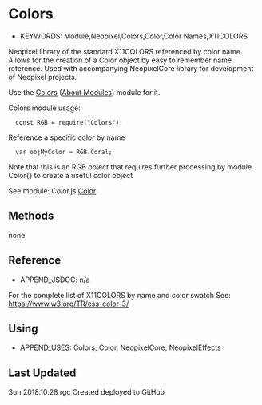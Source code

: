 <!--- Copyright (c) 2018 Robin G. Cox  See the file LICENSE for copying permission -->
Colors
=====================

* KEYWORDS: Module,Neopixel,Colors,Color,Color Names,X11COLORS

Neopixel library of the standard X11COLORS referenced by color name.
Allows for the creation of a Color object by easy to remember name reference.
Used with accompanying NeopixelCore library for development of Neopixel projects.

Use the [Colors](/modules/Colors.js) ([About Modules](/Modules)) module for it.


Colors module usage:


```
  const RGB = require("Colors");
```

Reference a specific color by name

```
  var objMyColor = RGB.Coral;
```

Note that this is an RGB object that requires further processing by module Color{} to create a useful color object

See module: Color.js  [Color](/modules/Color.js) 







Methods
-------

none









  Reference
  ---------

  * APPEND_JSDOC: n/a

  For the complete list of X11COLORS by name and color swatch
  See: https://www.w3.org/TR/css-color-3/
  

  
  Using
  -----

  * APPEND_USES: Colors, Color, NeopixelCore, NeopixelEffects
  
  
  
  Last Updated
  ------------
  
  Sun 2018.10.28  rgc Created deployed to GitHub